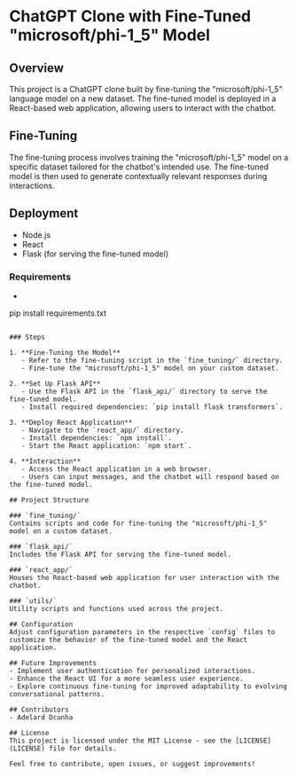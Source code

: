 # ChatGPT Clone with Fine-Tuned "microsoft/phi-1_5" Model

## Overview
This project is a ChatGPT clone built by fine-tuning the "microsoft/phi-1_5" language model on a new dataset. The fine-tuned model is deployed in a React-based web application, allowing users to interact with the chatbot.

## Fine-Tuning
The fine-tuning process involves training the "microsoft/phi-1_5" model on a specific dataset tailored for the chatbot's intended use. The fine-tuned model is then used to generate contextually relevant responses during interactions.

## Deployment
- Node.js
- React
- Flask (for serving the fine-tuned model)

### Requirements
- ```bash
pip install requirements.txt
```

### Steps

1. **Fine-Tuning the Model**
   - Refer to the fine-tuning script in the `fine_tuning/` directory.
   - Fine-tune the "microsoft/phi-1_5" model on your custom dataset.

2. **Set Up Flask API**
   - Use the Flask API in the `flask_api/` directory to serve the fine-tuned model.
   - Install required dependencies: `pip install flask transformers`.

3. **Deploy React Application**
   - Navigate to the `react_app/` directory.
   - Install dependencies: `npm install`.
   - Start the React application: `npm start`.

4. **Interaction**
   - Access the React application in a web browser.
   - Users can input messages, and the chatbot will respond based on the fine-tuned model.

## Project Structure

### `fine_tuning/`
Contains scripts and code for fine-tuning the "microsoft/phi-1_5" model on a custom dataset.

### `flask_api/`
Includes the Flask API for serving the fine-tuned model.

### `react_app/`
Houses the React-based web application for user interaction with the chatbot.

### `utils/`
Utility scripts and functions used across the project.

## Configuration
Adjust configuration parameters in the respective `config` files to customize the behavior of the fine-tuned model and the React application.

## Future Improvements
- Implement user authentication for personalized interactions.
- Enhance the React UI for a more seamless user experience.
- Explore continuous fine-tuning for improved adaptability to evolving conversational patterns.

## Contributors
- Adelard Dcunha

## License
This project is licensed under the MIT License - see the [LICENSE](LICENSE) file for details.

Feel free to contribute, open issues, or suggest improvements!